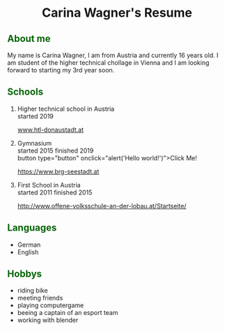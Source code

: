 <head>
  <link rel="stylesheet" type="text/css" href="main.css">
   <h1 align="center">Carina Wagner's Resume</h1>
</head>
<body>
<h2 style="color:#006400"> About me </h2>
<p>My name is Carina Wagner, I am from Austria and currently 16 years old. I am student of the higher technical chollage in Vienna and I am looking forward to starting my 3rd year soon.</p>
  <h2 style="color:#006400">Schools</h2>
<ol>
  <li>Higher technical school in Austria</li>
  <article>started 2019</article>
   <p><a href="https://www.htl-donaustadt.at">www.htl-donaustadt.at</a></p>
  <li>Gymnasium</li>
  <article>started 2015 finished 2019</article>
    button type="button" onclick="alert('Hello world!')">Click Me!</button>
  <p><a href="https://www.brg-seestadt.at">https://www.brg-seestadt.at</a></p>
  <li>First School in Austria</li>
  <article>started 2011 finished 2015</article>
  <p><a href="http://www.offene-volksschule-an-der-lobau.at/Startseite/">http://www.offene-volksschule-an-der-lobau.at/Startseite/</a></p> 
</ol>
<h2 style="color:#006400"> Languages</h2>
<ul>
  <li>German</li>
  <li>English</li>
</ul>
<h2 style="color:#006400">Hobbys</h2>
<ul>
  <li>riding bike</li>
  <li>meeting friends</li>
  <li>playing computergame</li>
  <li>beeing a captain of an esport team</li>
  <li>working with blender</li>
</ul>
</body>
<footer> 
 </footer>
